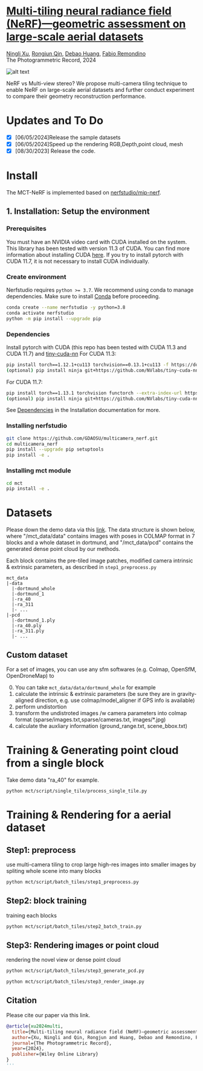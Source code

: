 # [Multi-tiling neural radiance field (NeRF)—geometric assessment on large-scale aerial datasets](https://arxiv.org/abs/2310.00530) 
[Ningli Xu](https://ninglixu.github.io/), [Rongjun Qin](https://u.osu.edu/qin.324/), [Debao Huang](https://debaohuang.github.io/), [Fabio Remondino](https://3dom.fbk.eu/people/profile/remondino)  
The Photogrammetric Record, 2024  

![alt text](comparison.png "Comparison between ours and SOTA MVS methods")

NeRF vs Multi-view stereo? We propose multi-camera tiling technique to enable NeRF on large-scale aerial datasets and further conduct experiment to compare their geometry reconstruction performance.

# Updates and To Do 
- [x] [06/05/2024]Release the sample datasets   
- [x] [06/05/2024]Speed up the rendering RGB,Depth,point cloud, mesh  
- [x] [08/30/2023] Release the code.  

# Install
The MCT-NeRF is implemented based on [nerfstudio/mip-nerf](https://github.com/nerfstudio-project/nerfstudio). 
## 1. Installation: Setup the environment
### Prerequisites
You must have an NVIDIA video card with CUDA installed on the system. This library has been tested with version 11.3 of CUDA. You can find more information about installing CUDA [here](https://docs.nvidia.com/cuda/cuda-quick-start-guide/index.html).
If you try to install pytorch with CUDA 11.7, it is not necessary to install CUDA individually.
### Create environment
Nerfstudio requires `python >= 3.7`. We recommend using conda to manage dependencies. Make sure to install [Conda](https://docs.conda.io/en/latest/miniconda.html) before proceeding.
```bash
conda create --name nerfstudio -y python=3.8
conda activate nerfstudio
python -m pip install --upgrade pip
```
### Dependencies
Install pytorch with CUDA (this repo has been tested with CUDA 11.3 and CUDA 11.7) and [tiny-cuda-nn](https://github.com/NVlabs/tiny-cuda-nn)
For CUDA 11.3:
```bash
pip install torch==1.12.1+cu113 torchvision==0.13.1+cu113 -f https://download.pytorch.org/whl/torch_stable.html
(optional) pip install ninja git+https://github.com/NVlabs/tiny-cuda-nn/#subdirectory=bindings/torch
```
For CUDA 11.7:
```bash
pip install torch==1.13.1 torchvision functorch --extra-index-url https://download.pytorch.org/whl/cu117
(optional) pip install ninja git+https://github.com/NVlabs/tiny-cuda-nn/#subdirectory=bindings/torch
```
See [Dependencies](https://github.com/nerfstudio-project/nerfstudio/blob/main/docs/quickstart/installation.md#dependencies)
in the Installation documentation for more.
### Installing nerfstudio
```bash
git clone https://github.com/GDAOSU/multicamera_nerf.git
cd multicamera_nerf
pip install --upgrade pip setuptools
pip install -e .
```
### Installing mct module
```bash
cd mct
pip install -e .
```
# Datasets
Please down the demo data via this [link](https://buckeyemailosu-my.sharepoint.com/:u:/g/personal/xu_3961_buckeyemail_osu_edu/EQPWDZYSurRKj2pNDYfvdjAB-_lTkBTkGFbmEZJj66iprQ?e=KhaxWc). The data structure is shown below, where "/mct_data/data" contains images with poses in COLMAP format in 7 blocks and a whole dataset in dortmund, and "/mct_data/pcd" contains the generated dense point cloud by our methods.

Each block contains the pre-tiled image patches, modified camera intrinsic & extrinsic parameters, as described in `step1_preprocess.py`
```
mct_data
|-data
  |-dortmund_whole
  |-dortmund_1
  |-ra_40
  |-ra_311
  |- ...
|-pcd
  |-dortmund_1.ply
  |-ra_40.ply
  |-ra_311.ply
  |- ...
```

## Custom dataset
For a set of images, you can use any sfm softwares (e.g. Colmap, OpenSfM, OpenDroneMap) to 

0. You can take `mct_data/data/dortmund_whole` for example
1. calculate the intrinsic & extrinsic parameters (be sure they are in gravity-aligned direction, e.g. use colmap/model_aligner if GPS info is available)
2. perform undistortion
3. transform the undistroted images /w camera parameters into colmap format (sparse/images.txt,sparse/cameras.txt, images/*.jpg)
4. calculate the auxliary information (ground_range.txt, scene_bbox.txt)

# Training & Generating point cloud from a single block
Take demo data "ra_40" for example.
```
python mct/script/single_tile/process_single_tile.py
```


# Training & Rendering for a aerial dataset
## Step1: preprocess   
use multi-camera tiling to crop large high-res images into smaller images by spliting whole scene into many blocks  
```bash
python mct/script/batch_tiles/step1_preprocess.py
```

## Step2: block training  
training each blocks  
```bash
python mct/script/batch_tiles/step2_batch_train.py
```

## Step3: Rendering images or point cloud  
rendering the novel view or dense point cloud   
```bash
python mct/script/batch_tiles/step3_generate_pcd.py  
```
```bash
python mct/script/batch_tiles/step3_render_image.py  
```

## Citation
Please cite our paper via this link.
```bibtex
@article{xu2024multi,
  title={Multi-tiling neural radiance field (NeRF)—geometric assessment on large-scale aerial datasets},
  author={Xu, Ningli and Qin, Rongjun and Huang, Debao and Remondino, Fabio},
  journal={The Photogrammetric Record},
  year={2024},
  publisher={Wiley Online Library}
}
'''